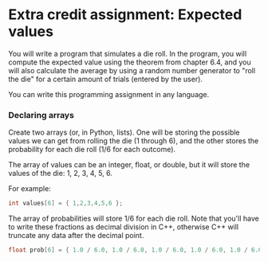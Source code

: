 # Extra credit assignment: Expected values

You will write a program that simulates a die roll. 
In the program, you will compute the expected value using the theorem from chapter 6.4,
and you will also calculate the average by using a random number generator to "roll the die"
for a certain amount of trials (entered by the user).

You can write this programming assignment in any language.

### Declaring arrays

Create two arrays (or, in Python, lists). One will be storing the possible values we can get 
from rolling the die (1 through 6), and the other stores the probability for each die roll (1/6 for each outcome).

The array of values can be an integer, float, or double, but it will store the values of the die: 1, 2, 3, 4, 5, 6.

For example:

```c++
int values[6] = { 1,2,3,4,5,6 };
```

The array of probabilities will store 1/6 for each die roll. Note that you'll have to write these fractions
as decimal division in C++, otherwise C++ will truncate any data after the decimal point.

```c++
float prob[6] = { 1.0 / 6.0, 1.0 / 6.0, 1.0 / 6.0, 1.0 / 6.0, 1.0 / 6.0, 1.0 / 6.0 };
```

